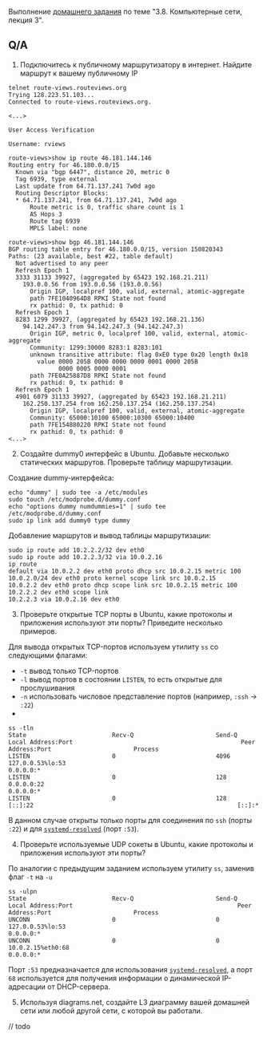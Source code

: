 Выполнение [домашнего задания](https://github.com/netology-code/sysadm-homeworks/blob/devsys10/03-sysadmin-08-net/README.md) 
по теме "3.8. Компьютерные сети, лекция 3".

## Q/A

1. Подключитесь к публичному маршрутизатору в интернет. Найдите маршрут к вашему публичному IP

```shell
telnet route-views.routeviews.org
Trying 128.223.51.103...
Connected to route-views.routeviews.org.

<...>

User Access Verification

Username: rviews

route-views>show ip route 46.181.144.146
Routing entry for 46.180.0.0/15
  Known via "bgp 6447", distance 20, metric 0
  Tag 6939, type external
  Last update from 64.71.137.241 7w0d ago
  Routing Descriptor Blocks:
  * 64.71.137.241, from 64.71.137.241, 7w0d ago
      Route metric is 0, traffic share count is 1
      AS Hops 3
      Route tag 6939
      MPLS label: none

route-views>show bgp 46.181.144.146   
BGP routing table entry for 46.180.0.0/15, version 150820343
Paths: (23 available, best #22, table default)
  Not advertised to any peer
  Refresh Epoch 1
  3333 31133 39927, (aggregated by 65423 192.168.21.211)
    193.0.0.56 from 193.0.0.56 (193.0.0.56)
      Origin IGP, localpref 100, valid, external, atomic-aggregate
      path 7FE1040964D8 RPKI State not found
      rx pathid: 0, tx pathid: 0
  Refresh Epoch 1
  8283 1299 39927, (aggregated by 65423 192.168.21.136)
    94.142.247.3 from 94.142.247.3 (94.142.247.3)
      Origin IGP, metric 0, localpref 100, valid, external, atomic-aggregate
      Community: 1299:30000 8283:1 8283:101
      unknown transitive attribute: flag 0xE0 type 0x20 length 0x18
        value 0000 205B 0000 0000 0000 0001 0000 205B
              0000 0005 0000 0001 
      path 7FE0A25887D8 RPKI State not found
      rx pathid: 0, tx pathid: 0
  Refresh Epoch 1
  4901 6079 31133 39927, (aggregated by 65423 192.168.21.211)
    162.250.137.254 from 162.250.137.254 (162.250.137.254)
      Origin IGP, localpref 100, valid, external, atomic-aggregate
      Community: 65000:10100 65000:10300 65000:10400
      path 7FE154880220 RPKI State not found
      rx pathid: 0, tx pathid: 0
<...>
```

2. Создайте dummy0 интерфейс в Ubuntu. Добавьте несколько статических маршрутов. Проверьте таблицу маршрутизации.

Создание dummy-интерфейса:

```shell
echo "dummy" | sudo tee -a /etc/modules
sudo touch /etc/modprobe.d/dummy.conf
echo "options dummy numdummies=1" | sudo tee /etc/modprobe.d/dummy.conf
sudo ip link add dummy0 type dummy
```

Добавление маршрутов и вывод таблицы маршрутизации:

```shell
sudo ip route add 10.2.2.2/32 dev eth0
sudo ip route add 10.2.2.3/32 via 10.0.2.16
ip route
default via 10.0.2.2 dev eth0 proto dhcp src 10.0.2.15 metric 100 
10.0.2.0/24 dev eth0 proto kernel scope link src 10.0.2.15 
10.0.2.2 dev eth0 proto dhcp scope link src 10.0.2.15 metric 100 
10.2.2.2 dev eth0 scope link 
10.2.2.3 via 10.0.2.16 dev eth0
```

3. Проверьте открытые TCP порты в Ubuntu, какие протоколы и приложения используют эти порты? Приведите несколько примеров.

Для вывода открытых TCP-портов используем утилиту `ss` со следующими флагами:
* `-t` вывод только TCP-портов
* `-l` вывод портов в состоянии `LISTEN`, то есть открытые для прослушивания
* `-n` использовать числовое представление портов (например, `:ssh` -> `:22`)
* 

```shell
ss -tln
State                        Recv-Q                       Send-Q                                             Local Address:Port                                               Peer Address:Port                       Process                       
LISTEN                       0                            4096                                               127.0.0.53%lo:53                                                      0.0.0.0:*                                                        
LISTEN                       0                            128                                                      0.0.0.0:22                                                      0.0.0.0:*                                                        
LISTEN                       0                            128                                                         [::]:22                                                         [::]:*                                                                                
```

В данном случае открыты только порты для соединения по `ssh` (порты `:22`) и для [`systemd-resolved`](https://www.freedesktop.org/software/systemd/man/systemd-resolved.service.html) (порт `:53`).

4. Проверьте используемые UDP сокеты в Ubuntu, какие протоколы и приложения используют эти порты?

По аналогии с предыдущим заданием используем утилиту `ss`, заменив флаг `-t` на `-u`

```shell
ss -ulpn
State                        Recv-Q                       Send-Q                                              Local Address:Port                                              Peer Address:Port                       Process                       
UNCONN                       0                            0                                                   127.0.0.53%lo:53                                                     0.0.0.0:*                                                        
UNCONN                       0                            0                                                  10.0.2.15%eth0:68                                                     0.0.0.0:*
```

Порт `:53` предназначается для использования [`systemd-resolved`](https://www.freedesktop.org/software/systemd/man/systemd-resolved.service.html),
а порт `68` используется для получения информации о динамической IP-адресации от DHCP-сервера.

5. Используя diagrams.net, создайте L3 диаграмму вашей домашней сети или любой другой сети, с которой вы работали.

// todo

